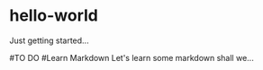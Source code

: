 # hello-world
Just getting started...

#TO DO
#Learn Markdown
Let's learn some markdown shall we...
